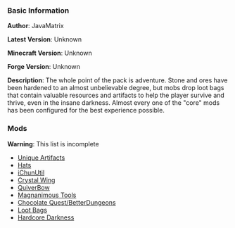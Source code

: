 ### Basic Information
**Author**: JavaMatrix

**Latest Version**: Unknown

**Minecraft Version**: Unknown

**Forge Version**: Unknown

**Description**: The whole point of the pack is adventure. Stone and ores have been hardened to an almost unbelievable degree, but mobs drop loot bags that contain valuable resources and artifacts to help the player survive and thrive, even in the insane darkness. Almost every one of the "core" mods has been configured for the best experience possible.

### Mods
**Warning**: This list is incomplete

- [Unique Artifacts](http://www.minecraftforum.net/forums/mapping-and-modding/minecraft-mods/1291999-unique-artifacts-powerful-randomly-generated-items)
- [Hats](http://ichun.us/mods/hats/)
- [iChunUtil](http://ichun.us/mods/ichunutil/)
- [Crystal Wing](http://www.curse.com/mc-mods/minecraft/225567-crystalwing)
- [QuiverBow](http://www.minecraftforum.net/forums/mapping-and-modding/minecraft-mods/1292078-quiverbow-ranged-weaponry-thought-up-by-steve)
- [Magnanimous Tools](http://minecraft.curseforge.com/mc-mods/229392-magnanimous-tools)
- [Chocolate Quest/BetterDungeons](http://minecraft.curseforge.com/mc-mods/60265-better-dungeons)
- [Loot Bags](http://minecraft.curseforge.com/mc-mods/225946-lootbags)
- [Hardcore Darkness](http://minecraft.curseforge.com/mc-mods/225957-hardcore-darkness)